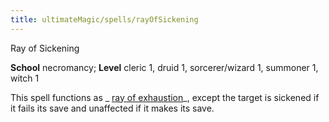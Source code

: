 ```yaml
---
title: ultimateMagic/spells/rayOfSickening
---
```

Ray of Sickening

**School** necromancy; **Level** cleric 1, druid 1, sorcerer/wizard 1, summoner 1, witch 1

This spell functions as _ [ray of exhaustion](spells/rayOfExhaustion.md#_ray-of-exhaustion)_, except the target is sickened if it fails its save and unaffected if it makes its save.


